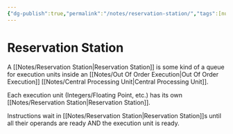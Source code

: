 ```yaml
---
{"dg-publish":true,"permalink":"/notes/reservation-station/","tags":[null]}
---
```




# Reservation Station
A [[Notes/Reservation Station\|Reservation Station]] is some kind of a queue for execution units inside an [[Notes/Out Of Order Execution\|Out Of Order Execution]] [[Notes/Central Processing Unit\|Central Processing Unit]].

Each execution unit (Integers/Floating Point, etc.) has its own [[Notes/Reservation Station\|Reservation Station]]. 

Instructions wait in [[Notes/Reservation Station\|Reservation Station]]s until all their operands are ready AND the execution unit is ready.
